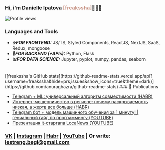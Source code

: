 ### Hi, i'm Danielle Ipatova <a style='color:#C99789'>[freakssha]</a>🤹🏻‍♀

![Profile views](https://gpvc.arturio.dev/freakssha)

### Languages and Tools
- ***✨FOR FRONTEND:*** JS/TS, Styled Components, ReactJS, NextJS, SaaS, Redux, mongoose
- ***🔗FOR BACKEND (+APIs):*** Python, Flask
- ***📊FOR DATA SCIENCE:*** Jupyter, pyplot, numpy, pandas, seaborn
<br/>
[[freakssha's GitHub stats](https://github-readme-stats.vercel.app/api?username=freakssha&hide=prs,issues&show_icons=true&theme=dark)](https://github.com/anuraghazra/github-readme-stats)
### 📣 Publications
 
- [Telegram + ML: универсальный алгоритм совместимости (HABR)](https://habr.com/ru/sandbox/149942/)
- [Интернет-мошенничество в регионе: почему раскрываемость низкая, а жертв все больше (HABR)](https://habr.com/ru/post/550212/)
- [Telegram бот + модель машинного обучения за 1 минуту! | гениальный гайд по программингу (YOUTUBE)](https://www.youtube.com/watch?v=b0FU1q9veNM)
- [Презентация it-стартапа LocaNews (YOUTUBE)](https://www.youtube.com/watch?v=oQJ9XCv3Inc)

### [VK](https://vk.com/freakssha) | [Instagram](https://instagram.com/freakssha) | [Habr](https://habr.com/ru/users/freakssha/) | [YouTube](https://www.youtube.com/channel/UCjpcZfENJ6gqY9A1F-C2CYg) | Or write: lestreng.begi@gmail.com
